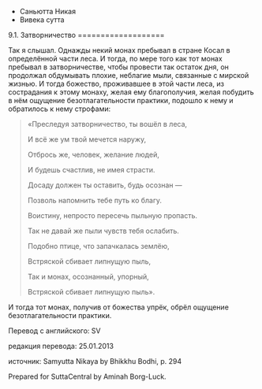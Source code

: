 









* Саньютта Никая
* Вивека сутта


9\.1\. Затворничество
\=\=\=\=\=\=\=\=\=\=\=\=\=\=\=\=\=\=\=



Так я слышал\. Однажды некий монах пребывал в стране Косал в определённой части леса\. И тогда, по мере того как тот монах пребывал в затворничестве, чтобы провести так остаток дня, он продолжал обдумывать плохие, неблагие мыли, связанные с мирской жизнью\. И тогда божество, проживавшее в этой части леса, из сострадания к этому монаху, желая ему благополучия, желая побудить в нём ощущение безотлагательности практики, подошло к нему и обратилось к нему строфами:



> «Преследуя затворничество, ты вошёл в леса,  
> 
> И всё же ум твой мечется наружу,  
> 
> Отбрось же, человек, желание людей,  
> 
> И будешь счастлив, не имея страсти\.  
> 
>   
> 
> Досаду должен ты оставить, будь осознан —  
> 
> Позволь напомнить тебе путь ко благу\.  
> 
> Воистину, непросто пересечь пыльную пропасть\.  
> 
> Так не давай же пыли чувств тебя ослабить\.  
> 
>   
> 
> Подобно птице, что запачкалась землёю,  
> 
> Встряской сбивает липнущую пыль,  
> 
> Так и монах, осознанный, упорный,  
> 
> Встряской сбивает липнущую пыль»\.


И тогда тот монах, получив от божества упрёк, обрёл ощущение безотлагательности практики\.



Перевод с английского: SV


редакция перевода: 25\.01\.2013


источник: Samyutta Nikaya by Bhikkhu Bodhi, p\. 294


Prepared for SuttaCentral by Aminah Borg\-Luck\.






